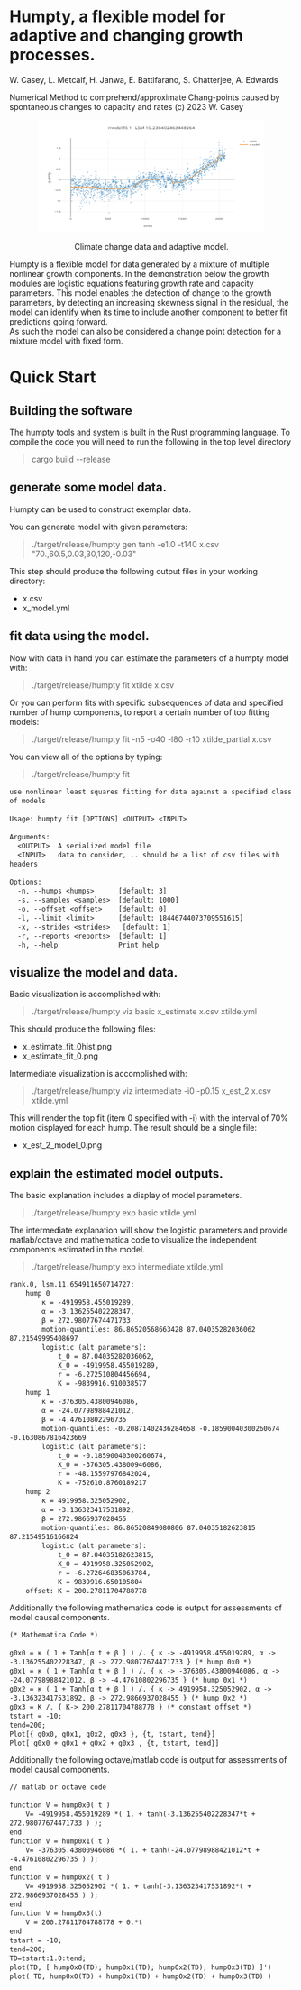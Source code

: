 
# Humpty, a flexible model for adaptive and changing growth processes.
W. Casey, L. Metcalf, H. Janwa, E. Battifarano, S. Chatterjee, A. Edwards

Numerical Method to comprehend/approximate Chang-points caused by spontaneous changes to capacity and rates
(c) 2023 W. Casey

<div style="text-align: center;">
<img src="climate.png" alt="Climate data" width="400" height="200"/>
<p>
Climate change data and adaptive model.
</div>

Humpty is a flexible model for data generated by a mixture of multiple nonlinear growth components.
In the demonstration below the growth modules are logistic equations featuring growth rate and capacity parameters. 
This model enables the detection of change to the growth parameters, by detecting an increasing skewness signal in the residual, the model can identify when its time to include another component to better fit predictions going forward.   
As such the model can also be considered a change point detection for a mixture model with fixed form. 

# Quick Start 
## Building the software
The humpty tools and system is built in the Rust programming language.
To compile the code you will need to run the following in the top level directory
> cargo build --release

## generate some model data.
Humpty can be used to construct exemplar data. 

You can generate model with given parameters: 
> ./target/release/humpty gen tanh -e1.0 -t140 x.csv "70.,60.5,0.03,30,120,-0.03" 

This step should produce the following output files in your working directory: 
* x.csv  
* x_model.yml

## fit data using the model.

Now with data in hand you can estimate the parameters of a humpty model with:

> ./target/release/humpty fit xtilde x.csv

Or you can perform fits with specific subsequences of data and specified number of hump components, to report a certain number of top fitting models:

> ./target/release/humpty fit -n5 -o40 -l80 -r10 xtilde_partial x.csv

You can view all of the options by typing:
> ./target/release/humpty fit

```text
use nonlinear least squares fitting for data against a specified class of models

Usage: humpty fit [OPTIONS] <OUTPUT> <INPUT>

Arguments:
  <OUTPUT>  A serialized model file
  <INPUT>   data to consider, .. should be a list of csv files with headers

Options:
  -n, --humps <humps>      [default: 3]
  -s, --samples <samples>  [default: 1000]
  -o, --offset <offset>    [default: 0]
  -l, --limit <limit>      [default: 18446744073709551615]
  -x, --strides <strides>   [default: 1]
  -r, --reports <reports>  [default: 1]
  -h, --help               Print help
```

## visualize the model and data.

Basic visualization is accomplished with:

> ./target/release/humpty viz basic x_estimate x.csv xtilde.yml 

This should produce the following files:
* x_estimate_fit_0hist.png  
* x_estimate_fit_0.png

Intermediate visualization is accomplished with: 

> ./target/release/humpty viz intermediate -i0 -p0.15 x_est_2 x.csv xtilde.yml 

This will render the top fit (item 0 specified with -i) with the interval of 70% motion displayed for each hump.
The result should be a single file:

* x_est_2_model_0.png

## explain the estimated model outputs.

The basic explanation includes a display of model parameters.
> ./target/release/humpty exp basic xtilde.yml

The intermediate explanation will show the logistic parameters and provide matlab/octave and mathematica code to visualize the independent components estimated in the model.

> ./target/release/humpty exp intermediate xtilde.yml 

```text
rank.0, lsm.11.654911650714727:
	hump 0
		κ = -4919958.455019289,
		α = -3.136255402228347,
		β = 272.98077674471733
		motion-quantiles: 86.86520568663428 87.04035282036062 87.21549995408697
		logistic (alt parameters):
			t_0 = 87.04035282036062,
			X_0 = -4919958.455019289,
			r = -6.272510804456694,
			K = -9839916.910038577
	hump 1
		κ = -376305.43800946086,
		α = -24.07798988421012,
		β = -4.47610802296735
		motion-quantiles: -0.20871402436284658 -0.18590040300260674 -0.1630867816423669
		logistic (alt parameters):
			t_0 = -0.18590040300260674,
			X_0 = -376305.43800946086,
			r = -48.15597976842024,
			K = -752610.8760189217
	hump 2
		κ = 4919958.325052902,
		α = -3.136323417531892,
		β = 272.9866937028455
		motion-quantiles: 86.86520849080806 87.04035182623815 87.21549516166824
		logistic (alt parameters):
			t_0 = 87.04035182623815,
			X_0 = 4919958.325052902,
			r = -6.272646835063784,
			K = 9839916.650105804
	offset: K = 200.27811704788778
```

Additionally the following mathematica code is output for assessments of model causal components.

```text 
(* Mathematica Code *)

g0x0 = κ ( 1 + Tanh[α t + β ] ) /. { κ -> -4919958.455019289, α -> -3.136255402228347, β -> 272.98077674471733 } (* hump 0x0 *)
g0x1 = κ ( 1 + Tanh[α t + β ] ) /. { κ -> -376305.43800946086, α -> -24.07798988421012, β -> -4.47610802296735 } (* hump 0x1 *)
g0x2 = κ ( 1 + Tanh[α t + β ] ) /. { κ -> 4919958.325052902, α -> -3.136323417531892, β -> 272.9866937028455 } (* hump 0x2 *)
g0x3 = K /. { K-> 200.27811704788778 } (* constant offset *)
tstart = -10;
tend=200;
Plot[{ g0x0, g0x1, g0x2, g0x3 }, {t, tstart, tend}]
Plot[ g0x0 + g0x1 + g0x2 + g0x3 , {t, tstart, tend}]
```

Additionally the following octave/matlab code is output for assessments of model causal components. 

```text
// matlab or octave code

function V = hump0x0( t )
	V= -4919958.455019289 *( 1. + tanh(-3.136255402228347*t + 272.98077674471733 ) );
end
function V = hump0x1( t )
	V= -376305.43800946086 *( 1. + tanh(-24.07798988421012*t + -4.47610802296735 ) );
end
function V = hump0x2( t )
	V= 4919958.325052902 *( 1. + tanh(-3.136323417531892*t + 272.9866937028455 ) );
end
function V = hump0x3(t)
	V = 200.27811704788778 + 0.*t 
end
tstart = -10;
tend=200;
TD=tstart:1.0:tend;
plot(TD, [ hump0x0(TD); hump0x1(TD); hump0x2(TD); hump0x3(TD) ]')
plot( TD, hump0x0(TD) + hump0x1(TD) + hump0x2(TD) + hump0x3(TD) ) 


```

